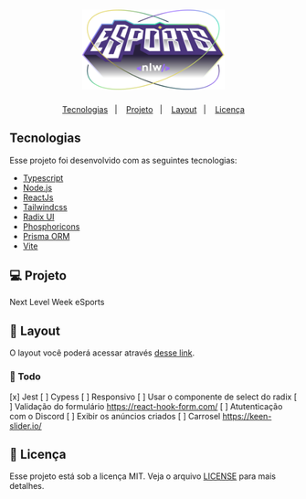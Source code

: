 <h1 align="center">
    <img alt="NLW-eSports" title="" src=".github/logo-nlw.svg" width="250px" />
</h1>
<p align="center">
  <a href="#rocket-tecnologias">Tecnologias</a>&nbsp;&nbsp;&nbsp;|&nbsp;&nbsp;&nbsp;
  <a href="#-projeto">Projeto</a>&nbsp;&nbsp;&nbsp;|&nbsp;&nbsp;&nbsp;
  <a href="#-layout">Layout</a>&nbsp;&nbsp;&nbsp;|&nbsp;&nbsp;&nbsp;
  <a href="#memo-licença">Licença</a>
</p>




## Tecnologias

Esse projeto foi desenvolvido com as seguintes tecnologias:


- [Typescript](https://www.typescriptlang.org/)
- [Node.js](https://nodejs.org/en/)
- [ReactJs](https://reactjs.org)
- [Tailwindcss](https://tailwindcss.com/)
- [Radix UI](https://www.radix-ui.com/)
- [Phosphoricons](https://phosphoricons.com/)
- [Prisma ORM](https://www.prisma.io//)
- [Vite](https://vitejs.dev/)

## 💻 Projeto

Next Level Week eSports

## 🔖 Layout

O layout você poderá acessar através [desse link](https://www.figma.com/file/Dyzy79bRaBq3PY7MyrZOlf/NLW-eSports-(Community)?node-id=0%3A1).

### 🔖 Todo

[x] Jest
[ ] Cypess
[ ] Responsivo
[ ] Usar o componente de select do radix
[ ] Validação do formulário https://react-hook-form.com/
[ ] Atutenticação com o Discord
[ ] Exibir os anúncios criados
[ ] Carrosel https://keen-slider.io/



## :memo: Licença

Esse projeto está sob a licença MIT. Veja o arquivo [LICENSE](LICENSE.md) para mais detalhes.